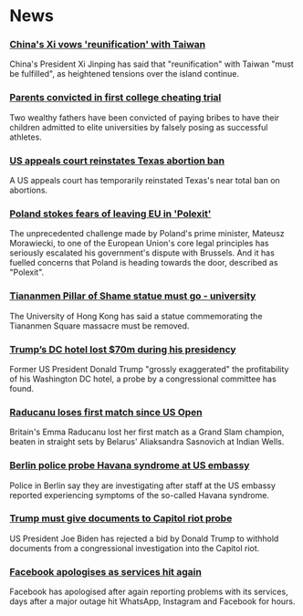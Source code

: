 # News
### [China's Xi vows 'reunification' with Taiwan](https://www.bbc.com/news/world-asia-china-58854081)
China's President Xi Jinping has said that "reunification" with Taiwan "must be fulfilled", as heightened tensions over the island continue. 
### [Parents convicted in first college cheating trial](https://www.bbc.com/news/world-us-canada-58852006)
Two wealthy fathers have been convicted of paying bribes to have their children admitted to elite universities by falsely posing as successful athletes. 
### [US appeals court reinstates Texas abortion ban](https://www.bbc.com/news/world-us-canada-58853859)
A US appeals court has temporarily reinstated Texas's near total ban on abortions.
### [Poland stokes fears of leaving EU in 'Polexit'](https://www.bbc.com/news/world-europe-58840076)
The unprecedented challenge made by Poland's prime minister, Mateusz Morawiecki, to one of the European Union's core legal principles has seriously escalated his government's dispute with Brussels. And it has fuelled concerns that Poland is heading towards the door, described as "Polexit".
### [Tiananmen Pillar of Shame statue must go - university](https://www.bbc.com/news/world-asia-58847650)
The University of Hong Kong has said a statue commemorating the Tiananmen Square massacre must be removed. 
### [Trump’s DC hotel lost $70m during his presidency](https://www.bbc.com/news/world-us-canada-58851786)
Former US President Donald Trump "grossly exaggerated" the profitability of his Washington DC hotel, a probe by a congressional committee has found. 
### [Raducanu loses first match since US Open](https://www.bbc.com/sport/tennis/58852217)
Britain's Emma Raducanu lost her first match as a Grand Slam champion, beaten in straight sets by Belarus' Aliaksandra Sasnovich at Indian Wells.
### [Berlin police probe Havana syndrome at US embassy](https://www.bbc.com/news/world-europe-58852437)
Police in Berlin say they are investigating after staff at the US embassy reported experiencing symptoms of the so-called Havana syndrome. 
### [Trump must give documents to Capitol riot probe](https://www.bbc.com/news/world-us-canada-58852536)
US President Joe Biden has rejected a bid by Donald Trump to withhold documents from a congressional investigation into the Capitol riot.  
### [Facebook apologises as services hit again](https://www.bbc.com/news/technology-58850041)
Facebook has apologised after again reporting problems with its services, days after a major outage hit WhatsApp, Instagram and Facebook for hours.
